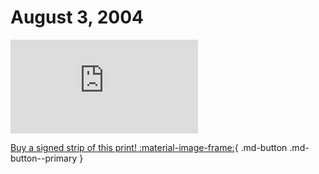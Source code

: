 # August 3, 2004

![](https://www.achewood.com/comic.php?date=08032004)

[Buy a signed strip of this print! :material-image-frame:](https://achewood-holiday-pop-up.myshopify.com/products/strip#08032004){ .md-button .md-button--primary }
